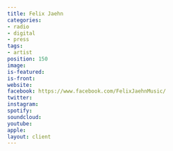 ```yaml
---
title: Felix Jaehn
categories:
- radio
- digital
- press
tags:
- artist
position: 150
image: 
is-featured: 
is-front: 
website: 
facebook: https://www.facebook.com/FelixJaehnMusic/
twitter: 
instagram: 
spotify: 
soundcloud: 
youtube: 
apple: 
layout: client
---
```



